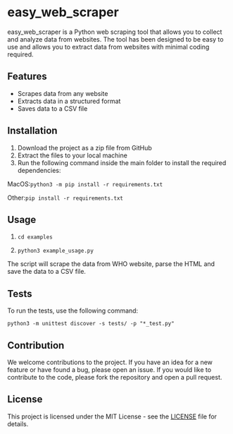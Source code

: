 # easy_web_scraper

easy_web_scraper is a Python web scraping tool that allows you to collect and analyze data from websites. The tool has been designed to be easy to use and allows you to extract data from websites with minimal coding required.

## Features

- Scrapes data from any website
- Extracts data in a structured format
- Saves data to a CSV file

## Installation

1. Download the project as a zip file from GitHub
2. Extract the files to your local machine
3. Run the following command inside the main folder to install the required dependencies:

MacOS:`python3 -m pip install -r requirements.txt`

Other:`pip install -r requirements.txt`

## Usage

1. `cd examples`

2. `python3 example_usage.py`


The script will scrape the data from WHO website, parse the HTML and save the data to a CSV file.

## Tests

To run the tests, use the following command:

`python3 -m unittest discover -s tests/ -p "*_test.py"`


## Contribution

We welcome contributions to the project. If you have an idea for a new feature or have found a bug, please open an issue. If you would like to contribute to the code, please fork the repository and open a pull request.

## License

This project is licensed under the MIT License - see the [LICENSE](LICENSE) file for details.
